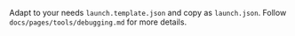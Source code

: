Adapt to your needs `launch.template.json` and copy as `launch.json`.
Follow `docs/pages/tools/debugging.md` for more details.

